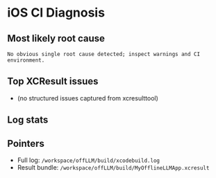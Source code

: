 # iOS CI Diagnosis

## Most likely root cause
```No obvious single root cause detected; inspect warnings and CI environment.```

## Top XCResult issues
- (no structured issues captured from xcresulttool)

## Log stats

## Pointers
- Full log: `/workspace/offLLM/build/xcodebuild.log`
- Result bundle: `/workspace/offLLM/build/MyOfflineLLMApp.xcresult`